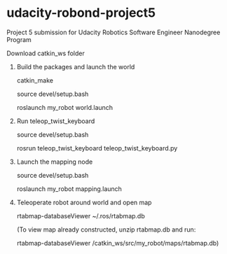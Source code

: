 # udacity-robond-project5
Project 5 submission for Udacity Robotics Software Engineer Nanodegree Program


Download catkin_ws folder

1. Build the packages and launch the world

    catkin_make
  
    source devel/setup.bash
  
    roslaunch my_robot world.launch
  
2. Run teleop_twist_keyboard

    source devel/setup.bash
  
    rosrun teleop_twist_keyboard teleop_twist_keyboard.py
  
3. Launch the mapping node

    source devel/setup.bash
  
    roslaunch my_robot mapping.launch
  
4. Teleoperate robot around world and open map

    rtabmap-databaseViewer ~/.ros/rtabmap.db
  
      (To view map already constructed, unzip rtabmap.db and run:
  
      rtabmap-databaseViewer /catkin_ws/src/my_robot/maps/rtabmap.db)
